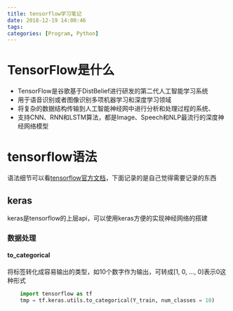 ```yaml
---
title: tensorflow学习笔记
date: 2018-12-19 14:00:46
tags:
categories: [Program, Python]
---
```


# TensorFlow是什么

- TensorFlow是谷歌基于DistBelief进行研发的第二代人工智能学习系统
- 用于语音识别或者图像识别多项机器学习和深度学习领域
- 将复杂的数据结构传输到人工智能神经网中进行分析和处理过程的系统、
- 支持CNN、RNN和LSTM算法，都是Image、Speech和NLP最流行的深度神经网络模型

# tensorflow语法

语法细节可以看[tensorflow官方文档](https://tensorflow.google.cn/guide)，下面记录的是自己觉得需要记录的东西

## keras

keras是tensorflow的上层api，可以使用keras方便的实现神经网络的搭建

### 数据处理

#### to_categorical

将标签转化成容易输出的类型，如10个数字作为输出，可转成[1, 0, ..., 0]表示0这种形式

```python
    import tensorflow as tf
    tmp = tf.keras.utils.to_categorical(Y_train, num_classes = 10)
```
